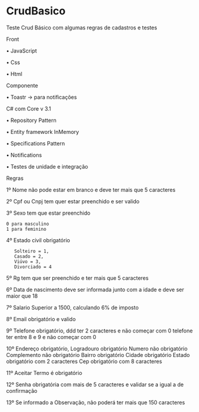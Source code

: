 # CrudBasico
Teste Crud Básico com algumas regras de cadastros e testes

Front 

  •	JavaScript
  
  •	Css
  
  •	Html
  
Componente

  •	Toastr -> para notificações


C# com Core v 3.1

  •	Repository Pattern
  
  •	Entity framework InMemory
  
  •	Specifications Pattern
  
  •	Notifications
  
  •	Testes de unidade e integração

Regras

1º Nome não pode estar em branco e deve ter mais que 5 caracteres

2º Cpf ou Cnpj tem quer estar preenchido e ser valido

3º Sexo tem que estar preenchido 

	0 para masculino 
	1 para feminino

4º Estado civil obrigatório 

       Solteiro = 1,
       Casado = 2,
       Viúvo = 3,
       Divorciado = 4

5º Rg tem que ser preenchido e ter mais que 5 caracteres

6º Data de nascimento deve ser informada junto com a idade e deve ser maior que 18

7º Salario Superior a 1500, calculando 6% de imposto

8º Email obrigatório e valido

9º Telefone obrigatório, 
	ddd ter 2 caracteres e não começar com 0 
	telefone ter entre 8 e 9 e não começar com 0

10º Endereço obrigatório, 
	Logradouro obrigatório
	Numero não obrigatório
	Complemento não obrigatório
	Bairro obrigatório
	Cidade obrigatório
	Estado obrigatório com 2 caracteres
	Cep obrigatório com 8 caracteres

11º Aceitar Termo é obrigatório

12º Senha obrigatória com mais de 5 caracteres e validar se a igual a de confirmação

13º Se informado a Observação,  não poderá ter mais que 150 caracteres

